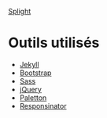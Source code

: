[Splight](https://jacquev6.github.io/splight.fr/)

Outils utilisés
===============

- [Jekyll](http://jekyllrb.com)
- [Bootstrap](http://getbootstrap.com)
- [Sass](https://sass-lang.com/)
- [jQuery](http://jquery.com)
- [Paletton](http://paletton.com)
- [Responsinator](http://www.responsinator.com/?url=http%3A%2F%2Fjacquev6.github.com%2Fsplight.fr)

